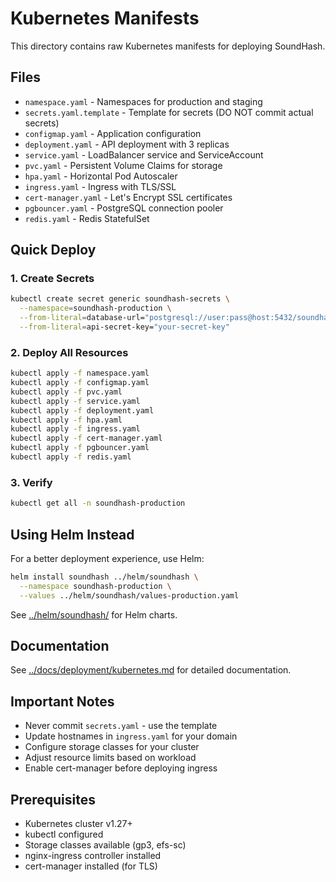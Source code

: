 # Kubernetes Manifests

This directory contains raw Kubernetes manifests for deploying SoundHash.

## Files

- `namespace.yaml` - Namespaces for production and staging
- `secrets.yaml.template` - Template for secrets (DO NOT commit actual secrets)
- `configmap.yaml` - Application configuration
- `deployment.yaml` - API deployment with 3 replicas
- `service.yaml` - LoadBalancer service and ServiceAccount
- `pvc.yaml` - Persistent Volume Claims for storage
- `hpa.yaml` - Horizontal Pod Autoscaler
- `ingress.yaml` - Ingress with TLS/SSL
- `cert-manager.yaml` - Let's Encrypt SSL certificates
- `pgbouncer.yaml` - PostgreSQL connection pooler
- `redis.yaml` - Redis StatefulSet

## Quick Deploy

### 1. Create Secrets

```bash
kubectl create secret generic soundhash-secrets \
  --namespace=soundhash-production \
  --from-literal=database-url="postgresql://user:pass@host:5432/soundhash" \
  --from-literal=api-secret-key="your-secret-key"
```

### 2. Deploy All Resources

```bash
kubectl apply -f namespace.yaml
kubectl apply -f configmap.yaml
kubectl apply -f pvc.yaml
kubectl apply -f service.yaml
kubectl apply -f deployment.yaml
kubectl apply -f hpa.yaml
kubectl apply -f ingress.yaml
kubectl apply -f cert-manager.yaml
kubectl apply -f pgbouncer.yaml
kubectl apply -f redis.yaml
```

### 3. Verify

```bash
kubectl get all -n soundhash-production
```

## Using Helm Instead

For a better deployment experience, use Helm:

```bash
helm install soundhash ../helm/soundhash \
  --namespace soundhash-production \
  --values ../helm/soundhash/values-production.yaml
```

See [../helm/soundhash/](../helm/soundhash/) for Helm charts.

## Documentation

See [../docs/deployment/kubernetes.md](../docs/deployment/kubernetes.md) for detailed documentation.

## Important Notes

- Never commit `secrets.yaml` - use the template
- Update hostnames in `ingress.yaml` for your domain
- Configure storage classes for your cluster
- Adjust resource limits based on workload
- Enable cert-manager before deploying ingress

## Prerequisites

- Kubernetes cluster v1.27+
- kubectl configured
- Storage classes available (gp3, efs-sc)
- nginx-ingress controller installed
- cert-manager installed (for TLS)

